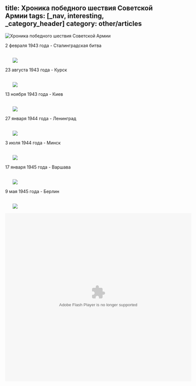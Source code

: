 title: Хроника победного шествия Советской Армии
tags: [_nav, interesting, _category_header]
category: other/articles
---

![Хроника победного шествия Советской Армии](/img/70victory/stalingrad.jpg)
<div class="date_has_event">
  2 февраля 1943 года - Сталинградская битва<br><br>

  <div class="events">
    <ul>
      <img src="/img/70victory/stalingrad.jpg">
    </ul>
  </div>
</div>

<div class="date_has_event">
  23 августа 1943 года - Курск<br><br>

  <div class="events">
    <ul>
      <img src="/img/70victory/kursk.jpg">
    </ul>
  </div>
</div>

<div class="date_has_event">
  13 ноября 1943 года - Киев<br><br>

  <div class="events">
    <ul>
      <img src="/img/70victory/kiev.jpg">
    </ul>
  </div>
</div>

<div class="date_has_event">
  27 января 1944 года - Ленинград<br><br>

  <div class="events">
    <ul>
      <img src="/img/70victory/leningrad.jpg">
    </ul>
  </div>
</div>

<div class="date_has_event">
  3 июля 1944 года - Минск<br><br>

  <div class="events">
    <ul>
      <img src="/img/70victory/minsk.jpg">
    </ul>
  </div>
</div>

<div class="date_has_event">
  17 января 1945 года - Варшава<br><br>

  <div class="events">
    <ul>
      <img src="/img/70victory/warshava.jpg">
    </ul>
  </div>
</div>

<div class="date_has_event">
  9 мая 1945 года - Берлин<br><br>

  <div class="events">
    <ul>
      <img src="/img/70victory/berlin.jpg">
    </ul>
  </div>
</div>

<object type="application/x-shockwave-flash" data="/fm/img/70victory/371064087.swf" width="600" height="540" id="flashcontent">
  <param name="allowFullScreen" value="true">
  <param name="allowScriptAccess" value="always">
  <param name="play" value="true">
  <param name="loop" value="true">
  <param name="wmode" value="direct">
</object>
